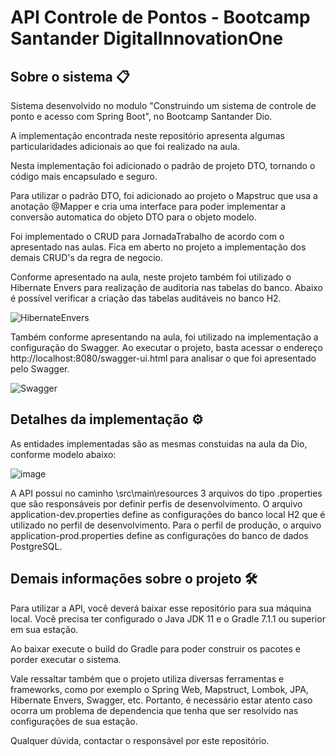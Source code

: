 # API Controle de Pontos - Bootcamp Santander DigitalInnovationOne

## Sobre o sistema 📋
 
Sistema desenvolvido no modulo "Construindo um sistema de controle de ponto e acesso com Spring Boot", no Bootcamp Santander Dio.

A implementação encontrada neste repositório apresenta algumas particularidades adicionais ao que foi realizado na aula.

Nesta implementação foi adicionado o padrão de projeto DTO, tornando o código mais encapsulado e seguro. 

Para utilizar o padrão DTO, foi adicionado ao projeto o Mapstruc que usa a anotação @Mapper e cria uma interface para poder implementar a conversão automatica do objeto DTO para o objeto modelo. 

Foi implementado o CRUD para JornadaTrabalho de acordo com o apresentado nas aulas. Fica em aberto no projeto a implementação dos demais CRUD's da regra de negocio. 

Conforme apresentado na aula, neste projeto também foi utilizado o Hibernate Envers para realização de auditoria nas tabelas do banco. Abaixo é possível verificar a criação das tabelas auditáveis no banco H2.

![HibernateEnvers](https://user-images.githubusercontent.com/32941370/126690911-7b98b1a3-8e62-4f8a-b9d3-7e467d3730fc.JPG)

Também conforme apresentando na aula, foi utilizado na implementação a configuração do Swagger. Ao executar o projeto,
basta acessar o endereço http://localhost:8080/swagger-ui.html para analisar o que foi apresentado pelo Swagger.

![Swagger](https://user-images.githubusercontent.com/32941370/126690929-d7434b75-62ae-4585-9055-f362de314f14.JPG)

## Detalhes da implementação ⚙️

As entidades implementadas são as mesmas constuidas na aula da Dio, conforme modelo abaixo: 

![image](https://user-images.githubusercontent.com/32941370/126691533-0c4f76f9-4cb0-4c56-b999-2a00b51ab7d9.png)

A API possui no caminho \src\main\resources 3 arquivos do tipo .properties que são responsáveis por definir perfis de desenvolvimento. O arquivo application-dev.properties define as configurações do banco local H2 que é utilizado no perfil de desenvolvimento. Para o perfil de produção, o arquivo application-prod.properties define as configurações do banco de dados PostgreSQL.

## Demais informações sobre o projeto 🛠️

Para utilizar a API, você deverá baixar esse repositório para sua máquina local. Você precisa ter configurado o
Java JDK 11 e o Gradle 7.1.1 ou superior em sua estação. 

Ao baixar execute o build do Gradle para poder construir os pacotes e porder executar o sistema.

Vale ressaltar também que o projeto utiliza diversas ferramentas e frameworks, como por exemplo o Spring Web, Mapstruct, Lombok, JPA, Hibernate Envers, Swagger, etc. 
Portanto, é necessário estar atento caso ocorra um problema de dependencia que tenha que ser resolvido nas configurações de sua estação.
 

Qualquer dúvida, contactar o responsável por este repositório. 
